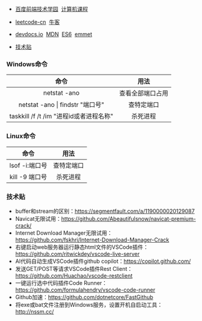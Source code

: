 - [百度前端技术学园](https://ife.baidu.com/)&nbsp;&nbsp;[计算机课程](https://study.163.com/curricula/cs.htm)  
- [leetcode-cn](https://leetcode-cn.com)&nbsp;&nbsp;[牛客](https://www.nowcoder.com/)
- [devdocs.io](https://devdocs.io/)&nbsp;&nbsp;[MDN](https://developer.mozilla.org/zh-CN/)&nbsp;&nbsp;[ES6](http://es6.ruanyifeng.com/)&nbsp;&nbsp;[emmet](https://github.com/emmetio/emmet) 

- [技术贴](#技术贴)
 
### Windows命令
| 命令 | 用法 |
| :-----: | :----: |
| netstat -ano | 查看全部端口占用 |
| netstat -ano \| findstr "端口号" | 查特定端口 |
| taskkill /f /t /im "进程id或者进程名称" | 杀死进程 |
### Linux命令
| 命令 | 用法 |
| :-----: | :----: |
| lsof -i:端口号 | 查特定端口 |
| kill -9 端口号 | 杀死进程 |

### 技术贴
- buffer和stream的区别：https://segmentfault.com/a/1190000020129087
- Navicat无限试用：https://github.com/Abeautifulsnow/navicat-premium-crack/
- Internet Download Manager无限试用：https://github.com/fskhri/Internet-Download-Manager-Crack
- 右键启动web服务器运行静态html文件的VSCode插件：https://github.com/ritwickdey/vscode-live-server
- AI代码自动生成VSCode插件github copilot：https://copilot.github.com/
- 发送GET/POST等请求VSCode插件Rest Client：https://github.com/Huachao/vscode-restclient
- 一键运行选中代码插件Code Runner：https://github.com/formulahendry/vscode-code-runner
- Github加速：https://github.com/dotnetcore/FastGithub
- 将exe或bat文件注册到Windows服务，设置开机自启动工具：http://nssm.cc/

